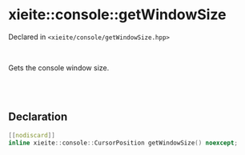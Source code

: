 # xieite::console::getWindowSize
Declared in `<xieite/console/getWindowSize.hpp>`

<br/>

Gets the console window size.

<br/><br/>

## Declaration
```cpp
[[nodiscard]]
inline xieite::console::CursorPosition getWindowSize() noexcept;
```
